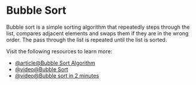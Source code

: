# Bubble Sort

Bubble sort is a simple sorting algorithm that repeatedly steps through the list, compares adjacent elements and swaps them if they are in the wrong order. The pass through the list is repeated until the list is sorted.

Visit the following resources to learn more:

- [@article@Bubble Sort Algorithm](https://www.programiz.com/dsa/bubble-sort)
- [@video@Bubble Sort](https://www.youtube.com/watch?v=P00xJgWzz2c&index=1&list=PL89B61F78B552C1AB)
- [@video@Bubble sort in 2 minutes](https://youtu.be/xli_FI7CuzA)
